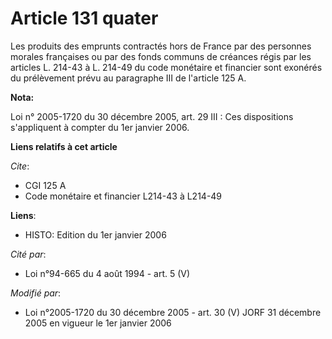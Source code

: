 # Article 131 quater

Les produits des emprunts contractés hors de France par des personnes morales françaises ou par des fonds communs de créances
régis par les articles L. 214-43 à L. 214-49 du code monétaire et financier sont exonérés du prélèvement prévu au paragraphe
III de l'article 125 A.

**Nota:**

Loi n° 2005-1720 du 30 décembre 2005, art. 29 III : Ces dispositions s'appliquent à compter du 1er janvier 2006.

**Liens relatifs à cet article**

_Cite_:

  - CGI 125 A
  - Code monétaire et financier L214-43 à L214-49

**Liens**:

  - HISTO: Edition du 1er janvier 2006

_Cité par_:

  - Loi n°94-665 du 4 août 1994 - art. 5 (V)

_Modifié par_:

  - Loi n°2005-1720 du 30 décembre 2005 - art. 30 (V) JORF 31 décembre 2005 en vigueur le 1er janvier 2006
